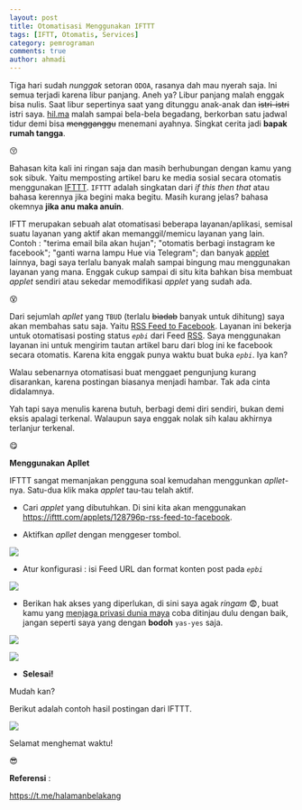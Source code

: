 ```yaml
---
layout: post
title: Otomatisasi Menggunakan IFTTT
tags: [IFTT, Otomatis, Services]
category: pemrograman
comments: true
author: ahmadi
--- 
```


Tiga hari sudah *nunggak* setoran `ODOA`, rasanya dah mau nyerah saja. Ini semua terjadi karena libur panjang. Aneh ya? Libur panjang malah enggak bisa nulis. Saat libur sepertinya saat yang ditunggu anak-anak dan ~~istri-istri~~ istri saya. [hil.ma](https://hil.ma/) malah sampai bela-bela begadang, berkorban satu jadwal tidur demi bisa ~~mengganggu~~ menemani ayahnya.
Singkat cerita jadi **bapak rumah tangga**. 

😚

Bahasan kita kali ini ringan saja dan masih berhubungan dengan kamu yang sok sibuk. Yaitu memposting artikel baru ke media sosial secara otomatis menggunakan [IFTTT](https://ifttt.com/). `IFTTT` adalah singkatan dari *if this then that* atau bahasa kerennya jika begini maka begitu. Masih kurang jelas? bahasa okemnya **jika anu maka anuin**.

IFTT merupakan sebuah alat otomatisasi beberapa layanan/aplikasi, semisal suatu layanan yang aktif akan memanggil/memicu layanan yang lain. Contoh : "terima email bila akan hujan"; "otomatis berbagi instagram ke facebook"; "ganti warna lampu Hue via Telegram"; dan banyak [applet](https://ifttt.com/discover) lainnya, bagi saya terlalu banyak malah sampai bingung mau menggunakan layanan yang mana. Enggak cukup sampai di situ kita bahkan bisa membuat *applet* sendiri atau sekedar memodifikasi *applet* yang sudah ada.

😵

Dari sejumlah *apllet* yang `TBUD` (terlalu ~~biadab~~ banyak untuk dihitung) saya akan membahas satu saja. Yaitu [RSS Feed to Facebook](https://ifttt.com/applets/128796p-rss-feed-to-facebook). Layanan ini bekerja untuk otomatisasi posting status *`epbi`* dari Feed [RSS](https://linhub.io/web/2017/03/27/mengenal-rss-feed). Saya menggunakan layanan ini untuk mengirim tautan artikel baru dari blog ini ke facebook secara otomatis. Karena kita enggak punya waktu buat buka *`epbi`*. 
Iya kan?

Walau sebenarnya otomatisasi buat menggaet pengunjung kurang disarankan, karena postingan biasanya menjadi hambar. Tak ada cinta didalamnya.

Yah tapi saya menulis karena butuh, berbagi demi diri sendiri, bukan demi eksis apalagi terkenal. Walaupun saya enggak nolak sih kalau akhirnya terlanjur terkenal.

😋

**Menggunakan Apllet**

IFTTT sangat memanjakan pengguna soal kemudahan menggunkan *apllet*-nya. Satu-dua klik maka *applet* tau-tau telah aktif.

- Cari *applet* yang dibutuhkan. Di sini kita akan menggunakan <https://ifttt.com/applets/128796p-rss-feed-to-facebook>.

- Aktifkan *apllet* dengan menggeser tombol.

![](/img/ifttt-on.jpg) 

- Atur konfigurasi : isi Feed URL dan format konten post pada *`epbi`*

![](/img/ifttt-konfig.jpg) 

- Berikan hak akses yang diperlukan, di sini saya agak *ringam* 😨, buat kamu yang [menjaga privasi dunia maya](http://lifehacker.com/5904966/why-you-should-care-about-and-defend-your-privacy)  coba ditinjau dulu dengan baik, jangan seperti saya yang dengan **bodoh** `yas-yes` saja.

![](/img/ifttt-akses1.jpg) 

![](/img/ifttt-akses2.jpg) 

- **Selesai!**

Mudah kan?

Berikut adalah contoh hasil postingan dari IFTTT.

![](/img/ifttt-hasil.jpg) 

Selamat menghemat waktu!

😎

**Referensi** :

<https://t.me/halamanbelakang>
